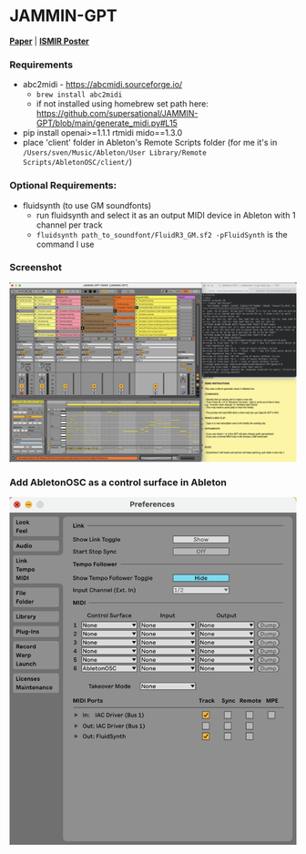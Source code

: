 # JAMMIN-GPT
[**Paper**](https://arxiv.org/pdf/2312.03479.pdf) | [**ISMIR Poster**](https://ismir2023program.ismir.net/lbd_356.html) 

### Requirements
- abc2midi - https://abcmidi.sourceforge.io/
    - `brew install abc2midi`
    - if not installed using homebrew set path here: 
https://github.com/supersational/JAMMIN-GPT/blob/main/generate_midi.py#L15
- pip install openai>=1.1.1 rtmidi mido==1.3.0
- place 'client' folder in Ableton's Remote Scripts folder
(for me it's in `/Users/sven/Music/Ableton/User Library/Remote Scripts/AbletonOSC/client/`)

### Optional Requirements:
- fluidsynth (to use GM soundfonts)
    - run fluidsynth and select it as an output MIDI device in Ableton with 1 channel per track
    - `fluidsynth path_to_soundfont/FluidR3_GM.sf2 -pFluidSynth` is the command I use


### Screenshot
![Screenshot of Demo](screenshots/final_screenshot.png)


### Add AbletonOSC as a control surface in Ableton
![Set as Control Surface](screenshots/client.png)
